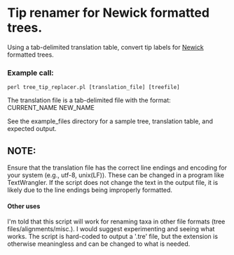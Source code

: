 # Tip renamer for Newick formatted trees.

Using a tab-delimited translation table, convert tip labels for [Newick](http://evolution.genetics.washington.edu/phylip/newicktree.html) formatted trees. 

### Example call: 
    perl tree_tip_replacer.pl [translation_file] [treefile] 

The translation file is a tab-delimited file with the format:  
CURRENT\_NAME	NEW\_NAME

See the example_files directory for a sample tree, translation table, and expected output.

## NOTE: 
Ensure that the translation file has the correct line endings and encoding for your system (e.g., utf-8, unix(LF)). These can be changed in a program like TextWrangler. If the script does not change the text in the output file, it is likely due to the line endings being improperly formatted. 

#### Other uses
I'm told that this script will work for renaming taxa in other file formats (tree files/alignments/misc.). I would suggest experimenting and seeing what works. The script is hard-coded to output a '.tre' file, but the extension is otherwise meaningless and can be changed to what is needed. 

